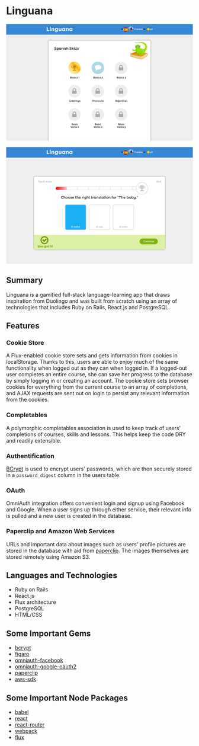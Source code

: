# Linguana

![Image of Linguana Skills Page](screenshots/screenshot1.png)


![Image of Linguana Lesson](screenshots/screenshot2.png)

## Summary

Linguana is a gamified full-stack language-learning app that draws inspiration from Duolingo and was built from scratch using an array of technologies that includes Ruby on Rails, React.js and PostgreSQL.

## Features

### Cookie Store

A Flux-enabled cookie store sets and gets information from cookies in localStorage. Thanks to this, users are able to enjoy much of the same functionality when logged out as they can when logged in. If a logged-out user completes an entire course, she can save her progress to the database by simply logging in or creating an account. The cookie store sets browser cookies for everything from the current course to an array of completions, and AJAX requests are sent out on login to persist any relevant information from the cookies.

### Completables

A polymorphic completables association is used to keep track of users' completions of courses, skills and lessons. This helps keep the code DRY and readily extensible.

### Authentification

[BCrypt][bcrypt-link] is used to encrypt users' passwords, which are then securely stored in a `password_digest` column in the users table.

### OAuth

OmniAuth integration offers convenient login and signup using Facebook and Google. When a user signs up through either service, their relevant info is pulled and a new user is created in the database.

### Paperclip and Amazon Web Services

URLs and important data about images such as users' profile pictures are stored in the database with aid from [paperclip][paperclip]. The images themselves are stored remotely using Amazon S3.

## Languages and Technologies

* Ruby on Rails
* React.js
* Flux architecture
* PostgreSQL
* HTML/CSS

## Some Important Gems

* [bcrypt][bcrypt-link]
* [figaro][figaro-link]
* [omniauth-facebook][oauth-facebook]
* [omniauth-google-oauth2][oauth-google]
* [paperclip][paperclip]
* [aws-sdk][aws]

## Some Important Node Packages

* [babel][babel]
* [react][react]
* [react-router][react-router]
* [webpack][webpack]
* [flux][flux]

[bcrypt-link]: https://github.com/codahale/bcrypt-ruby
[oauth-facebook]: https://github.com/mkdynamic/omniauth-facebook
[oauth-google]: https://github.com/zquestz/omniauth-google-oauth2
[paperclip]: https://github.com/thoughtbot/paperclip
[aws]: https://github.com/aws/aws-sdk-ruby
[figaro-link]: https://github.com/laserlemon/figaro

[flux]: https://github.com/facebook/flux
[webpack]: https://webpack.github.io/
[react-router]: https://github.com/reactjs/react-router
[react]: https://facebook.github.io/react/docs/getting-started.html
[babel]: https://github.com/babel/babel
